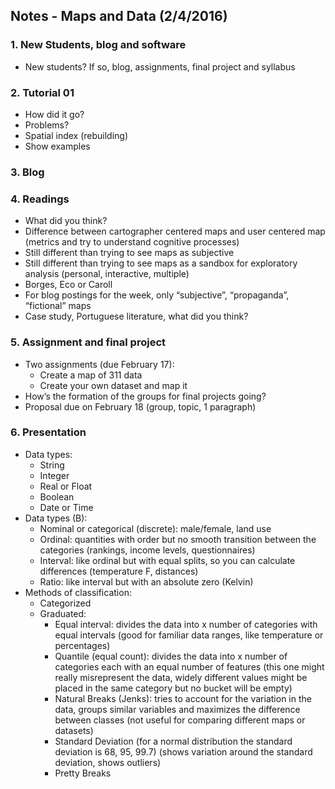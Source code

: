 ## Notes - Maps and Data (2/4/2016)

### 1. New Students, blog and software
* New students? If so, blog, assignments, final project and syllabus

### 2. Tutorial 01
* How did it go?
* Problems?
* Spatial index (rebuilding)
* Show examples

### 3. Blog

### 4. Readings
* What did you think?
* Difference between cartographer centered maps and user centered map (metrics and try to understand cognitive processes)
* Still different than trying to see maps as subjective
* Still different than trying to see maps as a sandbox for exploratory analysis (personal, interactive, multiple)
* Borges, Eco or Caroll
* For blog postings for the week, only “subjective”, “propaganda”, “fictional” maps
* Case study, Portuguese literature, what did you think?

### 5. Assignment and final project
* Two assignments (due February 17):
  * Create a map of 311 data
  * Create your own dataset and map it
* How’s the formation of the groups for final projects going?
* Proposal due on February 18 (group, topic, 1 paragraph)

### 6. Presentation
* Data types:
  * String
  * Integer
  * Real or Float
  * Boolean
  * Date or Time
* Data types (B):
  * Nominal or categorical (discrete): male/female, land use
  * Ordinal: quantities with order but no smooth transition between the categories (rankings, income levels, questionnaires)
  * Interval: like ordinal but with equal splits, so you can calculate differences (temperature F, distances)
  * Ratio: like interval but with an absolute zero (Kelvin)
* Methods of classification:
  * Categorized
  * Graduated:
    * Equal interval: divides the data into x number of categories with equal intervals (good for familiar data ranges, like temperature or percentages)
    * Quantile (equal count): divides the data into x number of categories each with an equal number of features (this one might really misrepresent the data, widely different values might be placed in the same category but no bucket will be empty)
    * Natural Breaks (Jenks): tries to account for the variation in the data, groups similar variables and maximizes the difference between classes (not useful for comparing different maps or datasets)
    * Standard Deviation (for a normal distribution the standard deviation is 68, 95, 99.7) (shows variation around the standard deviation, shows outliers)
    * Pretty Breaks